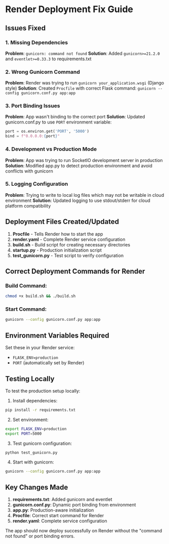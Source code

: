 # Render Deployment Fix Guide

## Issues Fixed

### 1. Missing Dependencies
**Problem**: `gunicorn: command not found`
**Solution**: Added `gunicorn>=21.2.0` and `eventlet>=0.33.3` to requirements.txt

### 2. Wrong Gunicorn Command
**Problem**: Render was trying to run `gunicorn your_application.wsgi` (Django style)
**Solution**: Created `Procfile` with correct Flask command: `gunicorn --config gunicorn.conf.py app:app`

### 3. Port Binding Issues
**Problem**: App wasn't binding to the correct port
**Solution**: Updated gunicorn.conf.py to use `PORT` environment variable:
```python
port = os.environ.get('PORT', '5000')
bind = f"0.0.0.0:{port}"
```

### 4. Development vs Production Mode
**Problem**: App was trying to run SocketIO development server in production
**Solution**: Modified app.py to detect production environment and avoid conflicts with gunicorn

### 5. Logging Configuration
**Problem**: Trying to write to local log files which may not be writable in cloud environment
**Solution**: Updated logging to use stdout/stderr for cloud platform compatibility

## Deployment Files Created/Updated

1. **Procfile** - Tells Render how to start the app
2. **render.yaml** - Complete Render service configuration
3. **build.sh** - Build script for creating necessary directories
4. **startup.py** - Production initialization script
5. **test_gunicorn.py** - Test script to verify configuration

## Correct Deployment Commands for Render

### Build Command:
```bash
chmod +x build.sh && ./build.sh
```

### Start Command:
```bash
gunicorn --config gunicorn.conf.py app:app
```

## Environment Variables Required

Set these in your Render service:
- `FLASK_ENV=production`
- `PORT` (automatically set by Render)

## Testing Locally

To test the production setup locally:

1. Install dependencies:
```bash
pip install -r requirements.txt
```

2. Set environment:
```bash
export FLASK_ENV=production
export PORT=5000
```

3. Test gunicorn configuration:
```bash
python test_gunicorn.py
```

4. Start with gunicorn:
```bash
gunicorn --config gunicorn.conf.py app:app
```

## Key Changes Made

1. **requirements.txt**: Added gunicorn and eventlet
2. **gunicorn.conf.py**: Dynamic port binding from environment
3. **app.py**: Production-aware initialization
4. **Procfile**: Correct start command for Render
5. **render.yaml**: Complete service configuration

The app should now deploy successfully on Render without the "command not found" or port binding errors.
